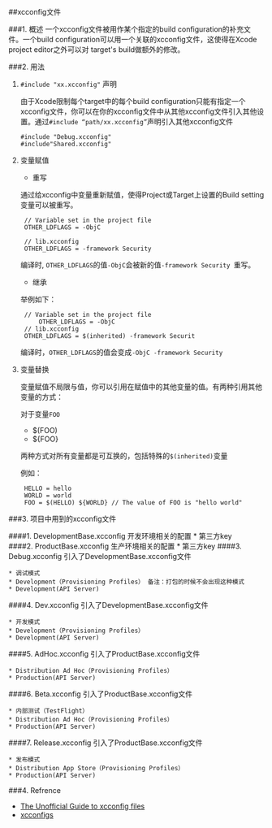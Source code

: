 ##xcconfig文件

###1. 概述
一个xcconfig文件被用作某个指定的build configuration的补充文件。一个build configuration可以用一个关联的xcconfig文件，这使得在Xcode project editor之外可以对 target's build做额外的修改。

###2. 用法
1. `#include "xx.xcconfig"` 声明
	
	由于Xcode限制每个target中的每个build configuration只能有指定一个xcconfig文件，你可以在你的xcconfig文件中从其他xcconfig文件引入其他设置。通过`#include “path/xx.xcconfig”`声明引入其他xcconfig文件
	
	```
	#include "Debug.xcconfig"	
	#include"Shared.xcconfig"
	```

2. 变量赋值
	* 重写

	通过给xcconfig中变量重新赋值，使得Project或Target上设置的Build setting 变量可以被重写。
	
		// Variable set in the project file
		OTHER_LDFLAGS = -ObjC
		
		// lib.xcconfig
		OTHER_LDFLAGS = -framework Security
		
	编译时, `OTHER_LDFLAGS`的值`-ObjC`会被新的值`-framework Security `重写。
	
	* 继承
		
	举例如下：
							
		// Variable set in the project file
			OTHER_LDFLAGS = -ObjC						
		// lib.xcconfig
		OTHER_LDFLAGS = $(inherited) -framework Securit
	编译时，`OTHER_LDFLAGS`的值会变成`-ObjC -framework Security`	
3. 变量替换
	
	变量赋值不局限与值，你可以引用在赋值中的其他变量的值。有两种引用其他变量的方式：

	对于变量`FOO`
	* $(FOO)
	* ${FOO}
	
	两种方式对所有变量都是可互换的，包括特殊的`$(inherited)`变量
	
	例如：

		HELLO = hello
		WORLD = world
		FOO = $(HELLO) ${WORLD} // The value of FOO is "hello world"	

###3. 项目中用到的xcconfig文件

####1. DevelopmentBase.xcconfig
	开发环境相关的配置
		* 第三方key	
####2. ProductBase.xcconfig
	生产环境相关的配置
		* 第三方key
####3. Debug.xcconfig
引入了DevelopmentBase.xcconfig文件

	* 调试模式
	* Development（Provisioning Profiles） 备注：打包的时候不会出现这种模式
	* Development(API Server)
####4. Dev.xcconfig
引入了DevelopmentBase.xcconfig文件

	* 开发模式
	* Development（Provisioning Profiles） 
	* Development(API Server)
####5. AdHoc.xcconfig
引入了ProductBase.xcconfig文件

	* Distribution Ad Hoc（Provisioning Profiles） 
	* Production(API Server)
####6. Beta.xcconfig
引入了ProductBase.xcconfig文件

	* 内部测试（TestFlight）
	* Distribution Ad Hoc（Provisioning Profiles） 
	* Production(API Server)
####7. Release.xcconfig
引入了ProductBase.xcconfig文件

	* 发布模式
	* Distribution App Store（Provisioning Profiles） 
	* Production(API Server)

	
###4. Refrence
* [The Unofficial Guide to xcconfig files](http://pewpewthespells.com/blog/xcconfig_guide.html#BuildSettingInheritance)
* [xcconfigs](https://github.com/jspahrsummers/xcconfigs)	
